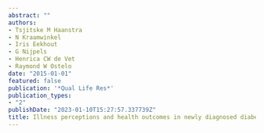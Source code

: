 ```yaml
---
abstract: ""
authors:
- Tsjitske M Haanstra
- N Kraamwinkel
- Iris Eekhout
- G Nijpels
- Henrica CW de Vet
- Raymond W Ostelo
date: "2015-01-01"
featured: false
publication: '*Qual Life Res*'
publication_types:
- "2"
publishDate: "2023-01-10T15:27:57.337739Z"
title: Illness perceptions and health outcomes in newly diagnosed diabetes patients
---
```


